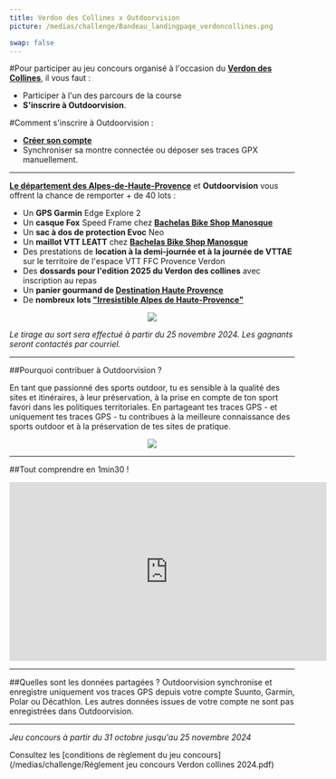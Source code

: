 ```yaml
---
title: Verdon des Collines x Outdoorvision
picture: /medias/challenge/Bandeau_landingpage_verdoncollines.png

swap: false
---
```


#Pour participer au jeu concours organisé à l'occasion 
du **[Verdon des Collines](https://teamgreouxbike.com/verdon-des-collines/)**, il vous faut :

- Participer à l'un des parcours de la course
- **S'inscrire à Outdoorvision**.

#Comment s'inscrire à Outdoorvision :
- **[Créer son compte](https://staging-auth.outdoorvision.fr/auth/realms/PRNSN/protocol/openid-connect/registrations?client_id=back1-outdoorgeovision-prnsn&response_type=code&redirect_uri=https://staging-back.outdoorvision.fr/auth/done/&scope=openid)**
- Synchroniser sa montre connectée ou déposer ses traces GPX manuellement.
  
<participate></participate>

---

**[Le département des Alpes-de-Haute-Provence](https://www.tourisme-alpes-haute-provence.com/)** et **Outdoorvision** vous offrent la chance de remporter + de 40 lots : 

- Un **GPS Garmin** Edge Explore 2
- Un **casque Fox** Speed Frame chez **[Bachelas Bike Shop Manosque](https://www.bachelasbikeshop.com/bachelas-manosque)**
- Un **sac à dos de protection Evoc** Neo
- Un **maillot VTT LEATT** chez **[Bachelas Bike Shop Manosque](https://www.bachelasbikeshop.com/bachelas-manosque)**
- Des prestations de **location à la demi-journée et à la journée de VTTAE** sur le territoire de l'espace VTT FFC Provence Verdon
- Des **dossards pour l'edition 2025 du Verdon des collines** avec inscription au repas
- Un **panier gourmand de [Destination Haute Provence](https://www.durance-luberon-verdon.com/)**
- De **nombreux lots ["Irresistible Alpes de Haute-Provence"](https://www.tourisme-alpes-haute-provence.com/)**
  
<p align="center">
  <img src="/medias/challenge/banniere_lots_verdoncollines.png">
</p>


*Le tirage au sort sera effectué à partir du 25 novembre 2024. Les gagnants seront contactés par courriel.*

------

##Pourquoi contribuer à Outdoorvision ?

En tant que passionné des sports outdoor, tu es sensible à la qualité des sites et itinéraires, à leur préservation, à la prise en compte de ton sport favori dans les politiques territoriales. 
En partageant tes traces GPS - et uniquement tes traces GPS - tu contribues à la meilleure connaissance des sports outdoor et à la préservation de tes sites de pratique.

<p align="center">
  <img src="/medias/challenge/contribue_verdoncollines.png">
</p>

------

##Tout comprendre en 1min30 !
<p align="center">
<iframe width="560" height="315" src="https://www.youtube.com/embed/fMkJ--vPamA?si=SxuhFIjWeJ6jFW_b" title="YouTube video player" title="YouTube video player" frameborder="0" allow="accelerometer; autoplay; clipboard-write; encrypted-media; gyroscope; picture-in-picture" allowfullscreen></iframe>
</p>


---

##Quelles sont les données partagées ?
Outdoorvision synchronise et enregistre uniquement vos traces GPS depuis votre compte Suunto, Garmin, Polar ou Décathlon. Les autres données issues de votre compte ne sont pas enregistrées dans Outdoorvision.

---

*Jeu concours à partir du 31 octobre jusqu'au 25 novembre 2024* 

Consultez les [conditions de règlement du jeu concours](/medias/challenge/Réglement jeu concours Verdon collines 2024.pdf)
<p></p>




